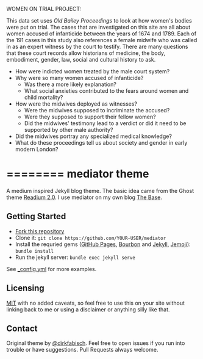 WOMEN ON TRIAL PROJECT:

This data set uses <em>Old Bailey Proceedings</em> to look at how women's bodies were put on trial. The cases that are investigated on this site are all about women accused of infanticide between the years of 1674 and 1789. Each of the 191 cases in this study also references a female midwife who was called in as an expert witness by the court to testify. There are many questions that these court records allow historians of medicine, the body, embodiment, gender, law, social and cultural history to ask.  

- How were indicted women treated by the male court system? 
- Why were so many women accused of infanticide? 
	- Was there a more likely explanation?
	- What social anxieties contributed to the fears around women and child mortality?
- How were the midwives deployed as witnesses?
	- Were the midwives supposed to incriminate the accused? 
	- Were they supposed to support their fellow women?
	- Did the midwives' testimony lead to a verdict or did it need to be supported by other male authority?
- Did the midwives portray any specialized medical knowledge? 
- What do these proceedings tell us about society and gender in early modern London? 




========
mediator theme
========

A medium inspired Jekyll blog theme. The basic idea came from the Ghost theme
[Readium 2.0](http://www.svenread.com/readium-ghost-theme/). I use mediator on my own blog [The Base](http://blog.base68.com).

Getting Started
---
- [Fork this repository](https://github.com/dirkfabisch/mediator)
- Clone it: `git clone https://github.com/YOUR-USER/mediator`
- Install the requried gems ([GitHub Pages](https://github.com/github/pages-gem), [Bourbon](https://github.com/thoughtbot/bourbon) and [Jekyll](https://github.com/jekyll/jekyll), [Jemoji](https://github.com/jekyll/jemoji)): `bundle install`
- Run the jekyll server: `bundle exec jekyll serve`

See [_config.yml](https://github.com/dirkfabisch/mediator/blob/master/_config.yml) for more examples.

Licensing
---------

[MIT](https://github.com/dirkfabisch/mediator/blob/master/LICENCE) with no added caveats, so feel free to use this on your site without linking back to me or using a disclaimer or anything silly like that.

Contact
-------
Original theme by [@dirkfabisch](https://twitter.com/dirkfabisch). Feel free to open issues if you run into trouble or have suggestions. Pull Requests always welcome.
